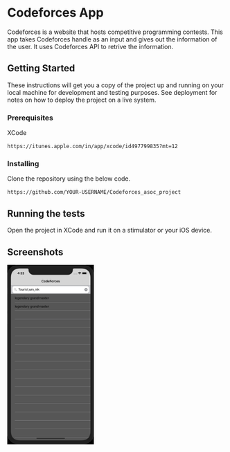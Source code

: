 # Codeforces App

Codeforces is a website that hosts competitive programming contests. 
This app takes Codeforces handle as an input and gives out the information of the user. It uses Codeforces API to retrive the information.

## Getting Started

These instructions will get you a copy of the project up and running on your local machine for development and testing purposes. See deployment for notes on how to deploy the project on a live system.

### Prerequisites

XCode

```
https://itunes.apple.com/in/app/xcode/id497799835?mt=12
```

### Installing

Clone the repository using the below code.

```
https://github.com/YOUR-USERNAME/Codeforces_asoc_project
```

## Running the tests

Open the project in XCode and run it on a stimulator or your iOS device.


## Screenshots

<img src="https://github.com/rithwik27/Codeforces_asoc_project/blob/master/Screenshot%202018-11-13%20at%204.33.14%20PM.png" width="200"  />
